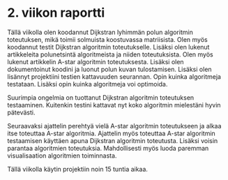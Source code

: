 # 2. viikon raportti

Tällä viikolla olen koodannut Dijkstran lyhimmän polun algoritmin toteutuksen, mikä toimii solmuista koostuvassa matriisista. Olen myös koodannut testit Dijkstran algoritmin toteutukselle. Lisäksi olen lukenut artikkeleita polunetsintä algoritmeista ja niiden toteutuksista. Olen myös lukenut artikkelin A-star algoritmin toteutuksesta. Lisäksi olen dokumentoinut koodini ja luonut polun kuvan tulostamisen. Lisäksi olen lisännyt projektiini testien kattavuuden seurannan. Opin kuinka algoritmeja testataan. Lisäksi opin kuinka algoritmeja voi optimoida.

Suurimpia ongelmia on tuottanut Dijkstran algoritmin toteutuksen testaaminen. Kuitenkin testini kattavat nyt koko algoritmin mielestäni hyvin pätevästi.

Seuraavaksi ajattelin perehtyä vielä A-star algoritmin toteutukseen ja alkaa itse toteuttaa A-star algoritmia. Ajattelin myös toteuttaa A-star algoritmin testaamisen käyttäen apuna Dijkstran algoritmin toteutusta. Lisäksi voisin parantaa algoritmien toteutuksia. Mahdollisesti myös luoda paremman visualisaation algoritmien toiminnasta.

Tällä viikolla käytin projektiin noin 15 tuntia aikaa.